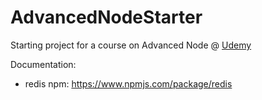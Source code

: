 # AdvancedNodeStarter

Starting project for a course on Advanced Node @ [Udemy](https://www.udemy.com/course/advanced-node-for-developers)

Documentation:

- redis npm: https://www.npmjs.com/package/redis
